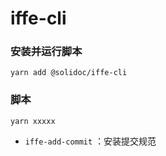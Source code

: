 # iffe-cli


### 安装并运行脚本

```
yarn add @solidoc/iffe-cli
```



### 脚本

```
yarn xxxxx
```

- `iffe-add-commit` ：安装提交规范

